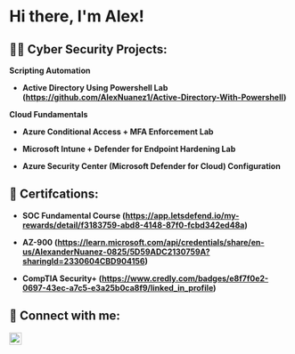<h1> Hi there, I'm  Alex! </h1>
  
<h2> 👨‍💻 Cyber Security Projects:</h2>

<b> Scripting Automation <b>
  -  <b> Active Directory Using Powershell Lab <b> (https://github.com/AlexNuanez1/Active-Directory-With-Powershell)

<b> Cloud Fundamentals <b>
  - <b> Azure Conditional Access + MFA Enforcement Lab <b>

  - <b> Microsoft Intune + Defender for Endpoint Hardening Lab <b>

  - <b> Azure Security Center (Microsoft Defender for Cloud) Configuration <b>
 
<h2> 📝 Certifcations: </h2>

-  <b> SOC Fundamental Course</b> (https://app.letsdefend.io/my-rewards/detail/f3183759-abd8-4148-87f0-fcbd342ed48a)

-  <b> AZ-900 </b> (https://learn.microsoft.com/api/credentials/share/en-us/AlexanderNuanez-0825/5D59ADC2130759A?sharingId=2330604CBD904156)

-  <b> CompTIA Security+ </b> (https://www.credly.com/badges/e8f7f0e2-0697-43ec-a7c5-e3a25b0ca8f9/linked_in_profile)


<h2> 🤳 Connect with me:</h2>


[<img align="left" alt="JoshMadakor | LinkedIn" width="22px" src="https://cdn.jsdelivr.net/npm/simple-icons@v3/icons/linkedin.svg" />][linkedin]



[linkedin]: https://www.linkedin.com/in/alexnuanez/
